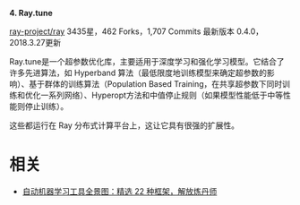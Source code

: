 

**4. Ray.tune**

[ray-project/ray](https://link.zhihu.com/?target=https%3A//github.com/ray-project/ray/tree/master/python/ray/tune)
3435星，462 Forks，1,707 Commits
最新版本 0.4.0，2018.3.27更新

Ray.tune是一个超参数优化库，主要适用于深度学习和强化学习模型。它结合了许多先进算法，如 Hyperband 算法（最低限度地训练模型来确定超参数的影响）、基于群体的训练算法（Population Based Training，在共享超参数下同时训练和优化一系列网络）、Hyperopt方法和中值停止规则（如果模型性能低于中等性能则停止训练）。

这些都运行在 Ray 分布式计算平台上，这让它具有很强的扩展性。








# 相关

- [自动机器学习工具全景图：精选 22 种框架，解放炼丹师](https://zhuanlan.zhihu.com/p/42715527)
